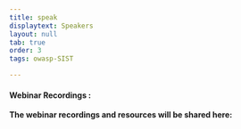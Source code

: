 ```yaml
---
title: speak
displaytext: Speakers
layout: null
tab: true
order: 3
tags: owasp-SIST

---
```


#### Webinar Recordings :

**The webinar recordings and resources will be shared here:** 
